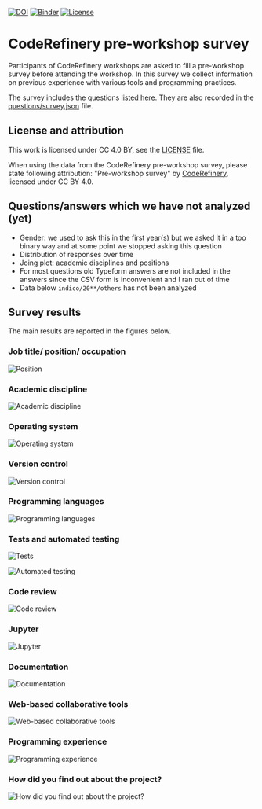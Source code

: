 [![DOI](https://zenodo.org/badge/DOI/10.5281/zenodo.2671578.svg)](https://doi.org/10.5281/zenodo.2671578)
[![Binder](https://mybinder.org/badge_logo.svg)](https://mybinder.org/v2/gh/coderefinery/pre-workshop-survey/HEAD?filepath=survey-analysis.ipynb)
[![License](https://img.shields.io/badge/license-%20CC--BY-blue.svg)](LICENSE)


# CodeRefinery pre-workshop survey

Participants of CodeRefinery workshops are asked to fill a pre-workshop
survey before attending the workshop. In this survey we collect information
on previous experience with various tools and programming practices.

The survey includes the questions [listed here](questions/questions.md).
They are also recorded in the [questions/survey.json](questions/survey.json) file.


## License and attribution

This work is licensed under CC 4.0 BY, see the [LICENSE](LICENSE) file.

When using the data from the CodeRefinery pre-workshop survey, please state following attribution:
"Pre-workshop survey" by [CodeRefinery](https://coderefinery.org), licensed under CC BY 4.0.


## Questions/answers which we have not analyzed (yet)

- Gender: we used to ask this in the first year(s) but we asked it in a too binary way and at some point we stopped asking this question
- Distribution of responses over time
- Joing plot: academic disciplines and positions
- For most questions old Typeform answers are not included in the answers since the CSV form is inconvenient and I ran out of time
- Data below `indico/20**/others` has not been analyzed


## Survey results

The main results are reported in the figures below.


### Job title/ position/ occupation

![Position](figures/position.png)


### Academic discipline

![Academic discipline](figures/discipline.png)


### Operating system

![Operating system](figures/os.png)


### Version control

![Version control](figures/version-control.png)


### Programming languages

![Programming languages](figures/languages.png)


### Tests and automated testing

![Tests](figures/tests.png)

![Automated testing](figures/automated-testing.png)


### Code review

![Code review](figures/code-review.png)


### Jupyter

![Jupyter](figures/jupyter.png)


### Documentation

![Documentation](figures/documentation.png)


### Web-based collaborative tools

![Web-based collaborative tools](figures/web-tools.png)


### Programming experience

![Programming experience](figures/programming-experience.png)


### How did you find out about the project?

![How did you find out about the project?](figures/where.png)

